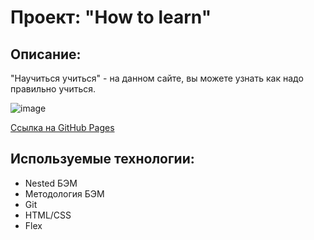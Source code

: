# Проект: "How to learn"

## Описание: 

"Научиться учиться" - на данном сайте, вы можете узнать как надо правильно учиться.

![image](https://user-images.githubusercontent.com/107764041/202918968-3f796507-464e-4dbb-bd42-83f0f47e5ee3.png)

[Ссылка на GitHub Pages](https://qann1st.github.io/how-to-learn/)

## Используемые технологии:

* Nested БЭМ
* Методология БЭМ
* Git 
* HTML/CSS
* Flex

